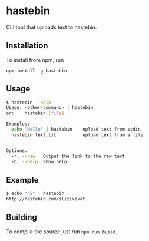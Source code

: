 # hastebin

CLI tool that uploads text to hastebin.

## Installation

To install from npm, run

`npm install -g hastebin`

## Usage

```sh
$ hastebin --help
Usage: <other-command> | hastebin
or:    hastebin [file]

Examples:
  echo "Hello" | hastebin    upload text from stdin
  hastebin text.txt          upload text from a file


Options:
  -r, --raw   Output the link to the raw text
  -h, --help  Show help                      

```

## Example

```sh
$ echo "hi" | hastebin
http://hastebin.com/ilitixevat
```

## Building

To compile the source just run `npm run build`.

